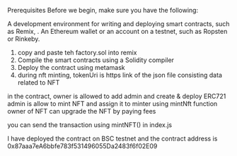 Prerequisites
Before we begin, make sure you have the following:

A development environment for writing and deploying smart contracts, such as Remix, .
An Ethereum wallet or an account on a testnet, such as Ropsten or Rinkeby.

1. copy and paste teh factory.sol into remix
2. Compile the smart contracts using a Solidity compiler 
3. Deploy the contract using metamask
4. during nft minting, tokenUri is https link of the json file consisting data related to NFT

in the contract, owner is allowed to add admin and create & deploy ERC721
admin is allow to mint NFT and assign it to minter using mintNft function
owner of NFT can upgrade the NFT by paying fees

you can send the transaction using mintNFT() in index.js

I have deployed the contract on BSC testnet and the contract address is 0x87aaa7eA6bbfe783f531496055Da2483f6f02E09


